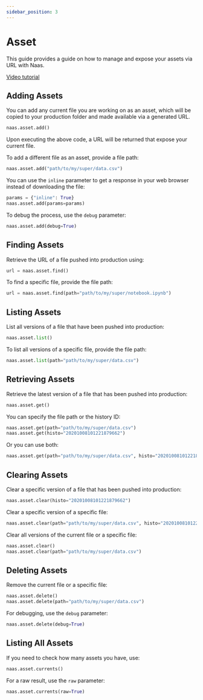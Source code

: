```yaml
---
sidebar_position: 3
---
```


# Asset 

This guide provides a guide on how to manage and expose your assets via URL with Naas. 

[Video tutorial](https://www.youtube.com/watch?v=z8sTjIiZphM)

## Adding Assets

You can add any current file you are working on as an asset, which will be copied to your production folder and made available via a generated URL.

```python
naas.asset.add()
```

Upon executing the above code, a URL will be returned that expose your current file.

To add a different file as an asset, provide a file path:

```python
naas.asset.add("path/to/my/super/data.csv")
```

You can use the `inline` parameter to get a response in your web browser instead of downloading the file:

```python
params = {"inline": True}
naas.asset.add(params=params)
```

To debug the process, use the `debug` parameter:

```python
naas.asset.add(debug=True)
```

## Finding Assets

Retrieve the URL of a file pushed into production using:

```python
url = naas.asset.find()
```

To find a specific file, provide the file path:

```python
url = naas.asset.find(path="path/to/my/super/notebook.ipynb")
```

## Listing Assets

List all versions of a file that have been pushed into production:

```python
naas.asset.list()
```

To list all versions of a specific file, provide the file path:

```python
naas.asset.list(path="path/to/my/super/data.csv")
```

## Retrieving Assets

Retrieve the latest version of a file that has been pushed into production:

```python
naas.asset.get()
```

You can specify the file path or the history ID:

```python
naas.asset.get(path="path/to/my/super/data.csv")
naas.asset.get(histo="20201008101221879662")
```

Or you can use both:

```python
naas.asset.get(path="path/to/my/super/data.csv", histo="20201008101221879662")
```

## Clearing Assets

Clear a specific version of a file that has been pushed into production:

```python
naas.asset.clear(histo="20201008101221879662")
```

Clear a specific version of a specific file:

```python
naas.asset.clear(path="path/to/my/super/data.csv", histo="20201008101221879662")
```

Clear all versions of the current file or a specific file:

```python
naas.asset.clear()
naas.asset.clear(path="path/to/my/super/data.csv")
```

## Deleting Assets

Remove the current file or a specific file:

```python
naas.asset.delete()
naas.asset.delete(path="path/to/my/super/data.csv")
```

For debugging, use the `debug` parameter:

```python
naas.asset.delete(debug=True)
```

## Listing All Assets

If you need to check how many assets you have, use:

```python
naas.asset.currents()
```

For a raw result, use the `raw` parameter:

```python
naas.asset.currents(raw=True)
```